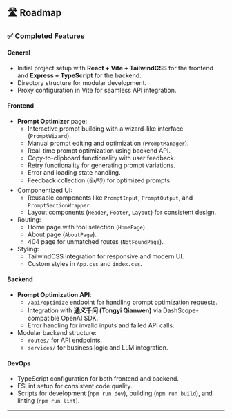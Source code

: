 ## 🛣 Roadmap

### ✅ Completed Features

#### General
- Initial project setup with **React + Vite + TailwindCSS** for the frontend and **Express + TypeScript** for the backend.
- Directory structure for modular development.
- Proxy configuration in Vite for seamless API integration.

#### Frontend
- **Prompt Optimizer** page:
  - Interactive prompt building with a wizard-like interface (`PromptWizard`).
  - Manual prompt editing and optimization (`PromptManager`).
  - Real-time prompt optimization using backend API.
  - Copy-to-clipboard functionality with user feedback.
  - Retry functionality for generating prompt variations.
  - Error and loading state handling.
  - Feedback collection (👍/👎) for optimized prompts.
- Componentized UI:
  - Reusable components like `PromptInput`, `PromptOutput`, and `PromptSectionWrapper`.
  - Layout components (`Header`, `Footer`, `Layout`) for consistent design.
- Routing:
  - Home page with tool selection (`HomePage`).
  - About page (`AboutPage`).
  - 404 page for unmatched routes (`NotFoundPage`).
- Styling:
  - TailwindCSS integration for responsive and modern UI.
  - Custom styles in `App.css` and `index.css`.

#### Backend
- **Prompt Optimization API**:
  - `/api/optimize` endpoint for handling prompt optimization requests.
  - Integration with **通义千问 (Tongyi Qianwen)** via DashScope-compatible OpenAI SDK.
  - Error handling for invalid inputs and failed API calls.
- Modular backend structure:
  - `routes/` for API endpoints.
  - `services/` for business logic and LLM integration.

#### DevOps
- TypeScript configuration for both frontend and backend.
- ESLint setup for consistent code quality.
- Scripts for development (`npm run dev`), building (`npm run build`), and linting (`npm run lint`).

---